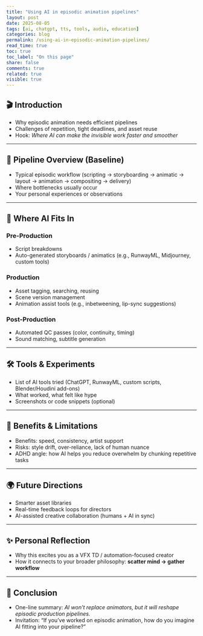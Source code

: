 ```yaml
---
title: "Using AI in episodic animation pipelines"
layout: post
date: 2025-08-05
tags: [ai, chatgpt, tts, tools, audio, education]
categories: blog
permalink: /using-ai-in-episodic-animation-pipelines/
read_time: true
toc: true
toc_label: "On this page"
share: false
comments: true
related: true
visible: true
---
```



## 🎬 Introduction
- Why episodic animation needs efficient pipelines  
- Challenges of repetition, tight deadlines, and asset reuse  
- Hook: *Where AI can make the invisible work faster and smoother*

---

## 🔄 Pipeline Overview (Baseline)
- Typical episodic workflow (scripting → storyboarding → animatic → layout → animation → compositing → delivery)  
- Where bottlenecks usually occur  
- Your personal experiences or observations  

---

## 🤖 Where AI Fits In
### Pre-Production
- Script breakdowns  
- Auto-generated storyboards / animatics (e.g., RunwayML, Midjourney, custom tools)  

### Production
- Asset tagging, searching, reusing  
- Scene version management  
- Animation assist tools (e.g., inbetweening, lip-sync suggestions)  

### Post-Production
- Automated QC passes (color, continuity, timing)  
- Sound matching, subtitle generation  

---

## 🛠️ Tools & Experiments
- List of AI tools tried (ChatGPT, RunwayML, custom scripts, Blender/Houdini add-ons)  
- What worked, what felt like hype  
- Screenshots or code snippets (optional)  

---

## 🎯 Benefits & Limitations
- Benefits: speed, consistency, artist support  
- Risks: style drift, over-reliance, lack of human nuance  
- ADHD angle: how AI helps you reduce overwhelm by chunking repetitive tasks  

---

## 🌍 Future Directions
- Smarter asset libraries  
- Real-time feedback loops for directors  
- AI-assisted creative collaboration (humans + AI in sync)  

---

## ✨ Personal Reflection
- Why this excites you as a VFX TD / automation-focused creator  
- How it connects to your broader philosophy: **scatter mind → gather workflow**  

---

## 📌 Conclusion
- One-line summary: *AI won’t replace animators, but it will reshape episodic production pipelines.*  
- Invitation: “If you’ve worked on episodic animation, how do you imagine AI fitting into your pipeline?”  

